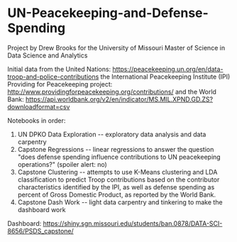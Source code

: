 # UN-Peacekeeping-and-Defense-Spending

Project by Drew Brooks for the University of Missouri Master of Science in Data Science and Analytics

Initial data from the United Nations: https://peacekeeping.un.org/en/data-troop-and-police-contributions
the International Peacekeeping Institute (IPI) Providing for Peacekeeping project: http://www.providingforpeacekeeping.org/contributions/
and the World Bank: https://api.worldbank.org/v2/en/indicator/MS.MIL.XPND.GD.ZS?downloadformat=csv

Notebooks in order:
1. UN DPKO Data Exploration -- exploratory data analysis and data carpentry
2. Capstone Regressions -- linear regressions to answer the question "does defense spending influence contributions to UN peacekeeping operations?" (spoiler alert: no)
3. Capstone Clustering -- attempts to use K-Means clustering and LDA classification to predict Troop contributions based on the contributor characteristics identified by the IPI, as well as defense spending as percent of Gross Domestic Product, as reported by the World Bank. 
4. Capstone Dash Work -- light data carpentry and tinkering to make the dashboard work

Dashboard: https://shiny.sgn.missouri.edu/students/ban.0878/DATA-SCI-8656/PSDS_capstone/

